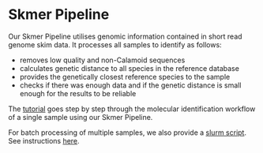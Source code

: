 # Skmer Pipeline

Our Skmer Pipeline utilises genomic information contained in short read genome skim data. It processes all samples to identify as follows:
- removes low quality and non-Calamoid sequences
- calculates genetic distance to all species in the reference database
- provides the genetically closest reference species to the sample
- checks if there was enough data and if the genetic distance is small enough for the results to be reliable

The [tutorial](Tutorial.md) goes step by step through the molecular identification workflow of a single sample using our Skmer Pipeline. 

For batch processing of multiple samples, we also provide a [slurm script](skmer_raw_to_query.sh). See instructions [here](Slurm_Instructions.md).
